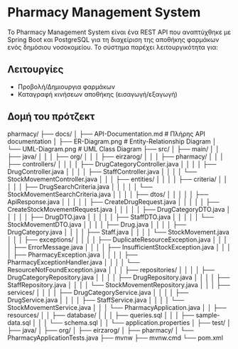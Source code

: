 # Pharmacy Management System

Το Pharmacy Management System είναι ένα REST API που αναπτύχθηκε με Spring Boot και PostgreSQL για τη διαχείριση της αποθήκης φαρμάκων ενός δημόσιου νοσοκομείου. 
Το σύστημα παρέχει λειτουργικότητα για:

## Λειτουργίες
 
- Προβολή/Δημιουργια φαρμάκων  
- Καταγραφή κινήσεων αποθήκης (εισαγωγή/εξαγωγή)

## Δομή του πρότζεκτ

pharmacy/
├── docs/
│   ├── API-Documentation.md       # Πλήρης API documentation
│   ├── ER-Diagram.png             # Entity-Relationship Diagram
│   └── UML-Diagram.png            # UML Class Diagram
├── src/
│   ├── main/
│   │   ├── java/
│   │   │   ├── org/
│   │   │       ├── eirzarog/
│   │   │           ├── pharmacy/
│   │   │               ├── controllers/
│   │   │               │   ├── DrugCategoryController.java
│   │   │               │   ├── DrugController.java
│   │   │               │   ├── StaffController.java
│   │   │               │   └── StockMovementController.java
│   │   │               ├── entities/
│   │   │               │   ├── criteria/
│   │   │               │   │   ├── DrugSearchCriteria.java
│   │   │               │   │   └── StockMovementSearchCriteria.java
│   │   │               │   ├── dtos/
│   │   │               │   │   ├── ApiResponse.java
│   │   │               │   │   ├── CreateDrugRequest.java
│   │   │               │   │   ├── CreateStockMovementRequest.java
│   │   │               │   │   ├── DrugCategoryDTO.java
│   │   │               │   │   ├── DrugDTO.java
│   │   │               │   │   ├── StaffDTO.java
│   │   │               │   │   └── StockMovementDTO.java
│   │   │               │   ├── Drug.java
│   │   │               │   ├── DrugCategory.java
│   │   │               │   ├── Staff.java
│   │   │               │   └── StockMovement.java
│   │   │               ├── exceptions/
│   │   │               │   ├── DuplicateResourceException.java
│   │   │               │   ├── ErrorMessage.java
│   │   │               │   ├── InsufficientStockException.java
│   │   │               │   ├── PharmacyException.java
│   │   │               │   ├── PharmacyExceptionHandler.java
│   │   │               │   └── ResourceNotFoundException.java
│   │   │               ├── repositories/
│   │   │               │   ├── DrugCategoryRepository.java
│   │   │               │   ├── DrugRepository.java
│   │   │               │   ├── StaffRepository.java
│   │   │               │   └── StockMovementRepository.java
│   │   │               ├── services/
│   │   │               │   ├── DrugCategoryService.java
│   │   │               │   ├── DrugService.java
│   │   │               │   ├── StaffService.java
│   │   │               │   └── StockMovementService.java
│   │   │               └── PharmacyApplication.java
│   │   ├── resources/
│   │       ├── database/
│   │       │   ├── queries.sql
│   │       │   ├── sample-data.sql
│   │       │   └── schema.sql
│   │       └── application.properties
│   ├── test/
│       ├── java/
│           ├── org/
│               ├── eirzarog/
│                   ├── pharmacy/
│                       └── PharmacyApplicationTests.java
├── mvnw
├── mvnw.cmd
└── pom.xml
 
